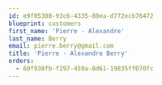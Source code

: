 ```yaml
---
id: e9f05308-93c6-4335-80ea-d772ecb76472
blueprint: customers
first_name: 'Pierre - Alexandre'
last_name: Berry
email: pierre.berry@gmail.com
title: 'Pierre - Alexandre Berry'
orders:
  - 69f938fb-f297-459a-8d61-19835ff070fc
---
```

